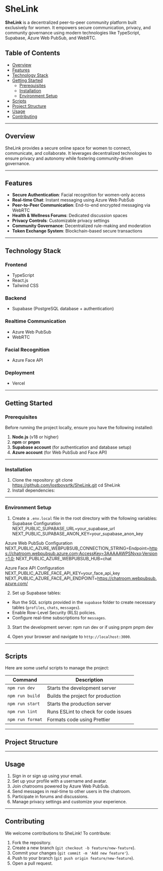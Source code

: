 # SheLink

**SheLink** is a decentralized peer-to-peer community platform built exclusively for women. It empowers secure communication, privacy, and community governance using modern technologies like TypeScript, Supabase, Azure Web PubSub, and WebRTC.

## Table of Contents

- [Overview](#overview)
- [Features](#features)
- [Technology Stack](#technology-stack)
- [Getting Started](#getting-started)
  - [Prerequisites](#prerequisites)
  - [Installation](#installation)
  - [Environment Setup](#environment-setup)
- [Scripts](#scripts)
- [Project Structure](#project-structure)
- [Usage](#usage)
- [Contributing](#contributing)

---

## Overview

SheLink provides a secure online space for women to connect, communicate, and collaborate. It leverages decentralized technologies to ensure privacy and autonomy while fostering community-driven governance.

---

## Features

- **Secure Authentication**: Facial recognition for women-only access
- **Real-time Chat**: Instant messaging using Azure Web PubSub
- **Peer-to-Peer Communication**: End-to-end encrypted messaging via WebRTC
- **Health & Wellness Forums**: Dedicated discussion spaces
- **Privacy Controls**: Customizable privacy settings
- **Community Governance**: Decentralized rule-making and moderation
- **Token Exchange System**: Blockchain-based secure transactions

---

## Technology Stack

### **Frontend**
- TypeScript
- React.js
- Tailwind CSS

### **Backend**
- Supabase (PostgreSQL database + authentication)

### **Realtime Communication**
- Azure Web PubSub
- WebRTC

### **Facial Recognition**
- Azure Face API

### **Deployment**
- Vercel

---

## Getting Started

### Prerequisites

Before running the project locally, ensure you have the following installed:
1. **Node.js** (v18 or higher)
2. **npm** or **pnpm**
3. **Supabase account** (for authentication and database setup)
4. **Azure account** (for Web PubSub and Face API)

---

### Installation

1. Clone the repository:
  git clone https://github.com/lostboysrtk/SheLink.git
  cd SheLink
2. Install dependencies:

---

### Environment Setup

1. Create a `.env.local` file in the root directory with the following variables:
Supabase Configuration
NEXT_PUBLIC_SUPABASE_URL=your_supabase_url
NEXT_PUBLIC_SUPABASE_ANON_KEY=your_supabase_anon_key

Azure Web PubSub Configuration
NEXT_PUBLIC_AZURE_WEBPUBSUB_CONNECTION_STRING=Endpoint=https://chatroom.webpubsub.azure.com;AccessKey=3AAAAAWPSNyxo;Version=1.0;
NEXT_PUBLIC_AZURE_WEBPUBSUB_HUB=chat

Azure Face API Configuration
NEXT_PUBLIC_AZURE_FACE_API_KEY=your_face_api_key
NEXT_PUBLIC_AZURE_FACE_API_ENDPOINT=https://chatroom.webpubsub.azure.com/

2. Set up Supabase tables:
- Run the SQL scripts provided in the `supabase` folder to create necessary tables (`profiles`, `chats`, `messages`).
- Enable Row-Level Security (RLS) policies.
- Configure real-time subscriptions for `messages`.

3. Start the development server:
npm run dev
or if using pnpm
pnpm dev


4. Open your browser and navigate to `http://localhost:3000`.

---

## Scripts

Here are some useful scripts to manage the project:

| Command                | Description                                  |
|------------------------|----------------------------------------------|
| `npm run dev`          | Starts the development server               |
| `npm run build`        | Builds the project for production           |
| `npm run start`        | Starts the production server                |
| `npm run lint`         | Runs ESLint to check for code issues        |
| `npm run format`       | Formats code using Prettier                 |

---

## Project Structure


---

## Usage

1. Sign in or sign up using your email.
2. Set up your profile with a username and avatar.
3. Join chatrooms powered by Azure Web PubSub.
4. Send messages in real-time to other users in the chatroom.
5. Participate in forums and discussions.
6. Manage privacy settings and customize your experience.

---

## Contributing

We welcome contributions to SheLink! To contribute:

1. Fork the repository.
2. Create a new branch (`git checkout -b feature/new-feature`).
3. Commit your changes (`git commit -m 'Add new feature'`).
4. Push to your branch (`git push origin feature/new-feature`).
5. Open a pull request.

